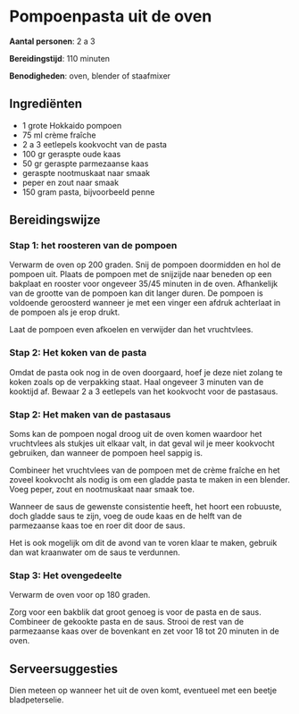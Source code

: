 # Pompoenpasta uit de oven

**Aantal personen**: 2 a 3

**Bereidingstijd**: 110 minuten

**Benodigheden**: oven, blender of staafmixer

## Ingrediënten

- 1 grote Hokkaido pompoen
- 75 ml crème fraîche
- 2 a 3 eetlepels kookvocht van de pasta
- 100 gr geraspte oude kaas
- 50 gr geraspte parmezaanse kaas
- geraspte nootmuskaat naar smaak
- peper en zout naar smaak
- 150 gram pasta, bijvoorbeeld penne

## Bereidingswijze

### Stap 1: het roosteren van de pompoen

Verwarm de oven op 200 graden. Snij de pompoen doormidden en hol de pompoen uit. Plaats de pompoen met de snijzijde naar beneden op een bakplaat en rooster voor ongeveer 35/45 minuten in de oven. Afhankelijk van de grootte van de pompoen kan dit langer duren. De pompoen is voldoende geroosterd wanneer je met een vinger een afdruk achterlaat in de pompoen als je erop drukt.

Laat de pompoen even afkoelen en verwijder dan het vruchtvlees.

### Stap 2: Het koken van de pasta

Omdat de pasta ook nog in de oven doorgaard, hoef je deze niet zolang te koken zoals op de verpakking staat. Haal ongeveer 3 minuten van de kooktijd af. Bewaar 2 a 3 eetlepels van het kookvocht voor de pastasaus.

### Stap 2: Het maken van de pastasaus

Soms kan de pompoen nogal droog uit de oven komen waardoor het vruchtvlees als stukjes uit elkaar valt, in dat geval wil je meer kookvocht gebruiken, dan wanneer de pompoen heel sappig is.

Combineer het vruchtvlees van de pompoen met de crème fraîche en het zoveel kookvocht als nodig is om een gladde pasta te maken in een blender. Voeg peper, zout en nootmuskaat naar smaak toe.

Wanneer de saus de gewenste consistentie heeft, het hoort een robuuste, doch gladde saus te zijn, voeg de oude kaas en de helft van de parmezaanse kaas toe en roer dit door de saus.

Het is ook mogelijk om dit de avond van te voren klaar te maken, gebruik dan wat kraanwater om de saus te verdunnen.

### Stap 3: Het ovengedeelte

Verwarm de oven voor op 180 graden.

Zorg voor een bakblik dat groot genoeg is voor de pasta en de saus. Combineer de gekookte pasta en de saus. Strooi de rest van de parmezaanse kaas over de bovenkant en zet voor 18 tot 20 minuten in de oven.

## Serveersuggesties

Dien meteen op wanneer het uit de oven komt, eventueel met een beetje bladpeterselie.
